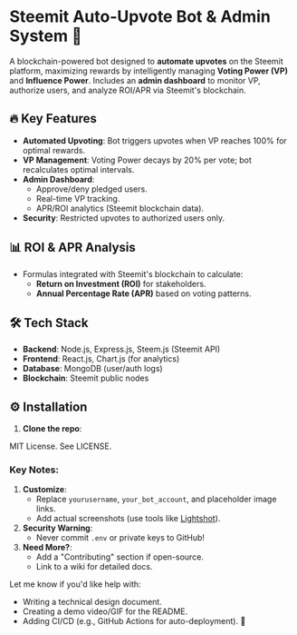 # Steemit Auto-Upvote Bot & Admin System 🤖

A blockchain-powered bot designed to **automate upvotes** on the Steemit platform, maximizing rewards by intelligently managing **Voting Power (VP)** and **Influence Power**. Includes an **admin dashboard** to monitor VP, authorize users, and analyze ROI/APR via Steemit's blockchain.

## 🔥 Key Features
- **Automated Upvoting**: Bot triggers upvotes when VP reaches 100% for optimal rewards.
- **VP Management**: Voting Power decays by 20% per vote; bot recalculates optimal intervals.
- **Admin Dashboard**: 
  - Approve/deny pledged users.
  - Real-time VP tracking.
  - APR/ROI analytics (Steemit blockchain data).
- **Security**: Restricted upvotes to authorized users only.

## 📊 ROI & APR Analysis
- Formulas integrated with Steemit's blockchain to calculate:
  - **Return on Investment (ROI)** for stakeholders.
  - **Annual Percentage Rate (APR)** based on voting patterns.

## 🛠️ Tech Stack
- **Backend**: Node.js, Express.js, Steem.js (Steemit API)
- **Frontend**: React.js, Chart.js (for analytics)
- **Database**: MongoDB (user/auth logs)
- **Blockchain**: Steemit public nodes

## ⚙️ Installation
1. **Clone the repo**:

MIT License. See LICENSE.   
### Key Notes:
1. **Customize**:
   - Replace `yourusername`, `your_bot_account`, and placeholder image links.
   - Add actual screenshots (use tools like [Lightshot](https://app.prntscr.com/)).
2. **Security Warning**:
   - Never commit `.env` or private keys to GitHub!
3. **Need More?**:
   - Add a "Contributing" section if open-source.
   - Link to a wiki for detailed docs.

Let me know if you'd like help with:
- Writing a technical design document.
- Creating a demo video/GIF for the README.
- Adding CI/CD (e.g., GitHub Actions for auto-deployment). 🚀
